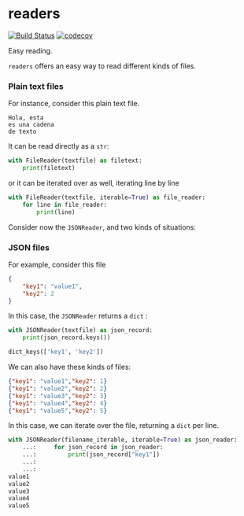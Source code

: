 # readers
[![Build Status](https://travis-ci.org/apastors/readers.png?branch=master)](https://travis-ci.org/apastors/readers)
[![codecov](https://codecov.io/gh/apastors/readers/branch/master/graph/badge.svg)](https://codecov.io/gh/apastors/readers)

Easy reading.

`readers` offers an easy way to read different kinds of files.

### Plain text files
For instance, consider this plain text file.
```
Hola, esta
es una cadena
de texto
```
It can be read directly as a `str`:
```python
with FileReader(textfile) as filetext:
    print(filetext)
```
or it can be iterated over as well, iterating line by line
```python
with FileReader(textfile, iterable=True) as file_reader:
    for line in file_reader:
        print(line)
```

Consider now the `JSONReader`, and two kinds of situations:

### JSON files
For example, consider this file
```json
{
    "key1": "value1",
    "key2": 2
}
```
In this case, the `JSONReader` returns a `dict` :
```python
with JSONReader(textfile) as json_record:
    print(json_record.keys())

dict_keys(['key1', 'key2'])
```

We can also have these kinds of files:
```json
{"key1": "value1","key2": 1}
{"key1": "value2","key2": 2}
{"key1": "value3","key2": 3}
{"key1": "value4","key2": 4}
{"key1": "value5","key2": 5}
```
In this case, we can iterate over the file, returning a `dict` per line.
```python
with JSONReader(filename_iterable, iterable=True) as json_reader:
    ...:     for json_record in json_reader:
    ...:         print(json_record["key1"])
    ...:         
    ...:     
value1
value2
value3
value4
value5
        
```
